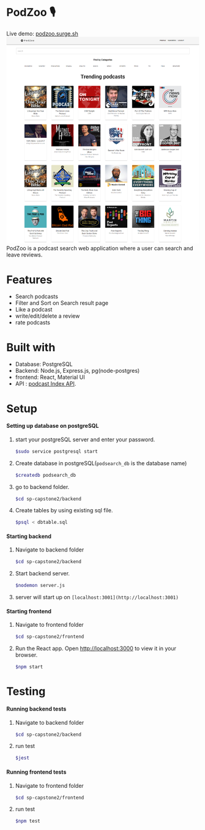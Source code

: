 # PodZoo 🎙️
Live demo: [podzoo.surge.sh](https://podzoo.surge.sh/)
![image](plan/screencapture-podzoo-surge-sh-2023-07-29-19_04_17.png)
PodZoo is a podcast search web application where a user can search and leave reviews.

# Features
- Search podcasts
- Filter and Sort on Search result page
- Like a podcast
- write/edit/delete a review
- rate podcasts

# Built with
- Database: PostgreSQL
- Backend: Node.js, Express.js, pg(node-postgres)
- frontend: React, Material UI
- API : [podcast Index API](https://podcastindex-org.github.io/docs-api/#auth).

# Setup
#### Setting up database on postgreSQL 
1. start your postgreSQL server and enter your password.
   ```bash
   $sudo service postgresql start
   ```
   
2. Create database in postgreSQL(`podsearch_db` is the database name)
   ```bash
   $createdb podsearch_db
   ```
3. go to backend folder. 
    ```bash
    $cd sp-capstone2/backend
    ```

3. Create tables by using existing sql file. 
    ```bash
    $psql < dbtable.sql
    ```

#### Starting backend
1. Navigate to backend folder
   ```bash
   $cd sp-capstone2/backend
   ```
2.  Start backend server.
    ```bash
    $nodemon server.js
    ```
3. server will start up on `[localhost:3001](http://localhost:3001)`

#### Starting frontend
1. Navigate to frontend folder
   ```bash
   $cd sp-capstone2/frontend
   ```
2. Run the React app. Open [http://localhost:3000](http://localhost:3000) to view it in your browser.
   ```bash
   $npm start
   ```
# Testing
#### Running backend tests
1. Navigate to backend folder
    ```bash
   $cd sp-capstone2/backend
   ```
2. run test
   ```bash
   $jest
   ```
#### Running frontend tests
1. Navigate to frontend folder
   ```bash
   $cd sp-capstone2/frontend
   ```
2. run test
   ```bash
   $npm test
   ```


